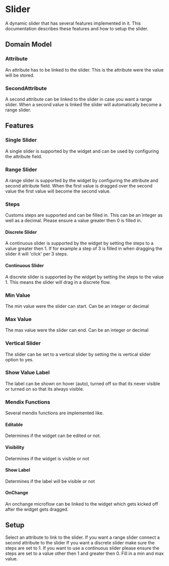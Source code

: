 # Slider
A dynamic slider that has several features implemented in it. This documentation describes these features and how to setup the slider.

## Domain Model
### Attribute
An attribute has to be linked to the slider. This is the attribute were the value will be stored.
### SecondAttribute
A second attribute can be linked to the slider in case you want a range slider. When a second value is linked the slider will automatically become a range slider.

## Features
### Single Slider
A single slider is supported by the widget and can be used by configuring the attribute field.
### Range Slider
A range slider is supported by the widget by configuring the attribute and second attribute field. When the first value is dragged over the second value the first value will become the second value.
### Steps
Customs steps are supported and can be filled in. This can be an integer as well as a decimal. Please ensure a value greater then 0 is filled in.
#### Discrete Slider
A continuous slider is supported by the widget by setting the steps to a value greater then 1. If for example a step of 3 is filled in when dragging the slider it will 'click' per 3 steps.
#### Continuous Slider
A discrete slider is supported by the widget by setting the steps to the value 1. This means the slider will drag in a discrete flow.
### Min Value
The min value were the slider can start. Can be an integer or decimal
### Max Value
The max value were the slider can end. Can be an integer or decimal
### Vertical Slider
The slider can be set to a vertical slider by setting the is vertical slider option to yes.
### Show Value Label
The label can be shown on hover (auto), turned off so that its never visible or turned on so that its always visible.
### Mendix Functions
Several mendix functions are implemented like.
#### Editable
Determines if the widget can be edited or not.
#### Visibility
Determines if the widget is visible or not
#### Show Label
Determines if the label will be visible or not
#### OnChange
An onchange microflow can be linked to the widget which gets kicked off after the widget gets dragged.

## Setup
Select an attribute to link to the slider.
If you want a range slider connect a second attribute to the slider
If you want a discrete slider make sure the steps are set to 1. If you want to use a continuous slider please ensure the steps are set to a value other then 1 and greater then 0.
Fill in a min and max value.

